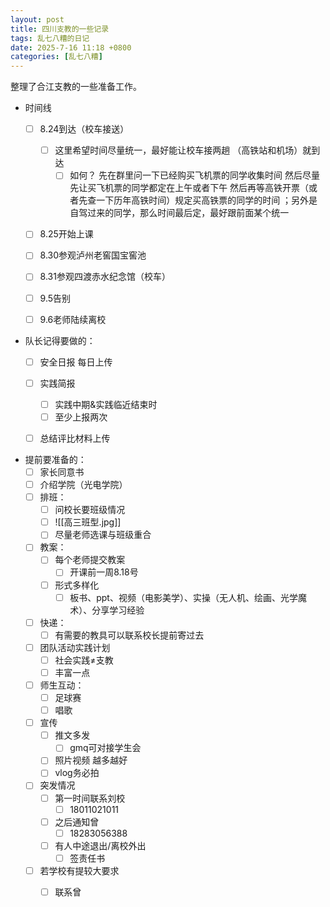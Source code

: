 ```yaml
---
layout: post
title: 四川支教的一些记录
tags: 乱七八糟的日记
date: 2025-7-16 11:18 +0800
categories: [乱七八糟]
---
```

整理了合江支教的一些准备工作。

- 时间线
	- [ ] 8.24到达（校车接送）
		- [ ] 这里希望时间尽量统一，最好能让校车接两趟 （高铁站和机场）就到达
			- [ ] 如何？ 先在群里问一下已经购买飞机票的同学收集时间 然后尽量先让买飞机票的同学都定在上午或者下午 然后再等高铁开票（或者先查一下历年高铁时间）规定买高铁票的同学的时间 ；另外是自驾过来的同学，那么时间最后定，最好跟前面某个统一
	- [ ] 8.25开始上课
	- [ ] 8.30参观泸州老窖国宝窖池
	- [ ] 8.31参观四渡赤水纪念馆（校车）
	- [ ] 9.5告别
	- [ ] 9.6老师陆续离校


- 队长记得要做的：
	- [ ] 安全日报 每日上传
	- [ ] 实践简报 
		- [ ] 实践中期&实践临近结束时 
		- [ ] 至少上报两次
	- [ ] 总结评比材料上传


- 提前要准备的：
	- [ ] 家长同意书
	- [ ] 介绍学院（光电学院）
	- [ ] 排班：
		- [ ] 问校长要班级情况 
		- [ ] ![[高三班型.jpg]]
		- [ ] 尽量老师选课与班级重合
	- [ ] 教案：
		- [ ] 每个老师提交教案
			- [ ] 开课前一周8.18号
		- [ ] 形式多样化
			- [ ] 板书、ppt、视频（电影美学）、实操（无人机、绘画、光学魔术）、分享学习经验
	- [ ] 快递：
		- [ ] 有需要的教具可以联系校长提前寄过去
	- [ ] 团队活动实践计划
		- [ ] 社会实践≠支教
		- [ ] 丰富一点
	- [ ] 师生互动：
		- [ ] 足球赛
		- [ ] 唱歌
	- [ ] 宣传
		- [ ] 推文多发
			- [ ] gmq可对接学生会
		- [ ] 照片视频 越多越好
		- [ ] vlog务必拍
	- [ ] 突发情况
		- [ ] 第一时间联系刘校
			- [ ] 18011021011
		- [ ] 之后通知曾
			- [ ] 18283056388
		- [ ] 有人中途退出/离校外出
			- [ ] 签责任书
	- [ ] 若学校有提较大要求
		- [ ] 联系曾

